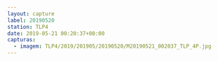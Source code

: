 ```yaml
---
layout: capture
label: 20190520
station: TLP4
date: 2019-05-21 00:20:37+00:00
capturas:
  - imagem: TLP4/2019/201905/20190520/M20190521_002037_TLP_4P.jpg
---
```


